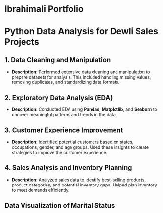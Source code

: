 # Ibrahimali Portfolio
# Python Data Analysis for Dewli Sales Projects
## **1. Data Cleaning and Manipulation**
- **Description**: Performed extensive data cleaning and manipulation to prepare datasets for analysis. This included handling missing values, removing duplicates, and standardizing data formats.
## **2. Exploratory Data Analysis (EDA)**
- **Description**: Conducted EDA using **Pandas**, **Matplotlib**, and **Seaborn** to uncover meaningful patterns and trends in the data.
## **3. Customer Experience Improvement**
- **Description**: Identified potential customers based on states, occupations, gender, and age groups. Used these insights to create strategies to improve the customer experience.
## **4. Sales Analysis and Inventory Planning**
- **Description**: Analyzed sales data to identify best-selling products, product categories, and potential inventory gaps. Helped plan inventory to meet demands efficiently.

## Data Visualization of Marital Status

